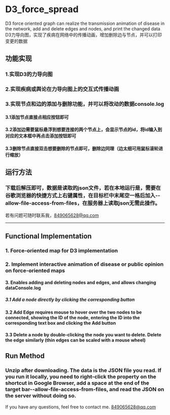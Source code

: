 # D3_force_spread
D3 force oriented graph can realize the transmission animation of disease in the network, add and delete edges and nodes, and print the changed data  
D3力导向图，实现了疾病在网络中的传播动画，增加删除边与节点，并可以打印变更的数据
## 功能实现
### 1.实现D3的力导向图
### 2.实现疾病或舆论在力导向图上的交互式传播动画
### 3.实现节点和边的添加与删除功能，并可以将改动的数据console.log
#### 3.1添加节点直接点相应按钮即可
#### 3.2添加边需要鼠标悬浮到想要连接的两个节点上，会显示节点的id，将id输入到对应的文本框中再点击添加按钮即可
#### 3.3删除节点直接双击想要删除的节点即可，删除边同理（边太细可用鼠标滚轮进行缩放）
## 运行方法
### 下载后解压即可，数据是读取的json文件，若在本地运行是，需要在谷歌浏览器的快捷方式上右键属性，在目标栏中末尾空一格后加入--allow-file-access-from-files，在服务器上读取json无需此操作。   
若有问题可随时联系我，849065628@qq.com  
***

## Functional Implementation

### 1. Force-oriented map for D3 implementation

### 2. Implement interactive animation of disease or public opinion on force-oriented maps

#### 3. Enables adding and deleting nodes and edges, and allows changing dataConsole.log

##### 3.1 Add a node directly by clicking the corresponding button

#### 3.2 Add Edge requires mouse to hover over the two nodes to be connected, showing the ID of the node, entering the ID into the corresponding text box and clicking the Add button

#### 3.3 Delete a node by double-clicking the node you want to delete. Delete the edge similarly (thin edges can be scaled with a mouse wheel)

## Run Method

### Unzip after downloading. The data is the JSON file you read. If you run it locally, you need to right-click the property on the shortcut in Google Browser, add a space at the end of the target bar--allow-file-access-from-files, and read the JSON on the server without doing so.

If you have any questions, feel free to contact me. 849065628@qq.com
